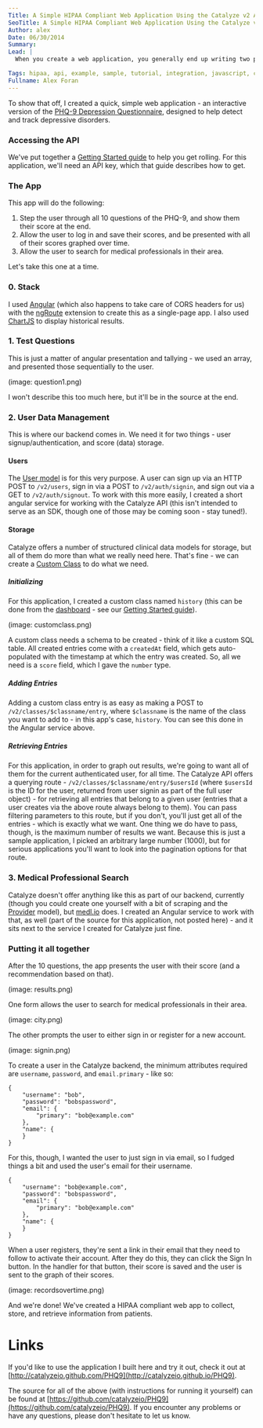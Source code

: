 ```yaml
---
Title: A Simple HIPAA Compliant Web Application Using the Catalyze v2 API
SeoTitle: A Simple HIPAA Compliant Web Application Using the Catalyze v2 API
Author: alex
Date: 06/30/2014
Summary: 
Lead: |
  When you create a web application, you generally end up writing two parts - the web frontend, and a backend to power it. The backend is responsible for storing data and authenticating users, and can be quite a pain to put together and maintain. We have good news - **the Catalyze HIPAA compliant API can serve as your entire backend**. It's a REST API, meaning that it's quite painless for you to use.

Tags: hipaa, api, example, sample, tutorial, integration, javascript, code
Fullname: Alex Foran
---
```

To show that off, I created a quick, simple web application - an interactive version of the [PHQ-9 Depression Questionnaire](http://www.integration.samhsa.gov/images/res/PHQ%20-%20Questions.pdf), designed to help detect and track depressive disorders.

### Accessing the API

We've put together a [Getting Started guide](https://docs.catalyze.io/guides/api/latest/getting_started/README.html) to help you get rolling. For this application, we'll need an API key, which that guide describes how to get.

### The App

This app will do the following:

1. Step the user through all 10 questions of the PHQ-9, and show them their score at the end.
2. Allow the user to log in and save their scores, and be presented with all of their scores graphed over time.
3. Allow the user to search for medical professionals in their area.

Let's take this one at a time.

### 0. Stack

I used [Angular](https://angularjs.org/) (which also happens to take care of CORS headers for us)  with the [ngRoute](https://docs.angularjs.org/api/ngRoute) extension to create this as a single-page app. I also used [ChartJS](http://chartjs.org/) to display historical results.

### 1. Test Questions

This is just a matter of angular presentation and tallying - we used an array, and presented those sequentially to the user.

<script src="https://gist.github.com/forana/24d2f7d1a3df9bbf5ec8.js"></script>

(image: question1.png)

I won't describe this too much here, but it'll be in the source at the end.

### 2. User Data Management

This is where our backend comes in. We need it for two things - user signup/authentication, and score (data) storage.

#### Users

The [User model](https://docs.catalyze.io/#users) is for this very purpose. A user can sign up via an HTTP POST to `/v2/users`, sign in via a POST to `/v2/auth/signin`, and sign out via a GET to `/v2/auth/signout`. To work with this more easily, I created a short angular service for working with the Catalyze API (this isn't intended to serve as an SDK, though one of those may be coming soon - stay tuned!).

<script src="https://gist.github.com/forana/73f091c7df60cee07916.js"></script>

#### Storage

Catalyze offers a number of structured clinical data models for storage, but all of them do more than what we really need here. That's fine - we can create a [Custom Class](https://docs.catalyze.io/#custom-classes) to do what we need.

##### Initializing

For this application, I created a custom class named `history` (this can be done from the [dashboard](https://dashboard.catalyze.io/) - see our [Getting Started guide](https://docs.catalyze.io/guides/api/latest/getting_started/README.html)).

(image: customclass.png)

A custom class needs a schema to be created - think of it like a custom SQL table. All created entries come with a `createdAt` field, which gets auto-populated with the timestamp at which the entry was created. So, all we need is a `score` field, which I gave the `number` type.

##### Adding Entries

Adding a custom class entry is as easy as making a POST to `/v2/classes/$classname/entry`, where `$classname` is the name of the class you want to add to - in this app's case, `history`. You can see this done in the Angular service above.

##### Retrieving Entries

For this application, in order to graph out results, we're going to want all of them for the current authenticated user, for all time. The Catalyze API offers a querying route - `/v2/classes/$classname/entry/$usersId` (where `$usersId` is the ID for the user, returned from user signin as part of the full user object) - for retrieving all entries that belong to a given user (entries that a user creates via the above route always belong to them). You can pass filtering parameters to this route, but if you don't, you'll just get all of the entries - which is exactly what we want. One thing we do have to pass, though, is the maximum number of results we want. Because this is just a sample application, I picked an arbitrary large number (1000), but for serious applications you'll want to look into the pagination options for that route.

### 3. Medical Professional Search

Catalyze doesn't offer anything like this as part of our backend, currently (though you could create one yourself with a bit of scraping and the [Provider](https://docs.catalyze.io/#providers) model), but [medl.io](http://medl.io) does. I created an Angular service to work with that, as well (part of the source for this application, not posted here) - and it sits next to the service I created for Catalyze just fine.

### Putting it all together

After the 10 questions, the app presents the user with their score (and a recommendation based on that).

(image: results.png)

One form allows the user to search for medical professionals in their area.

(image: city.png)

The other prompts the user to either sign in or register for a new account.

(image: signin.png)

To create a user in the Catalyze backend, the minimum attributes required are `username`, `password`, and `email.primary` - like so:

```
{
    "username": "bob", 
    "password": "bobspassword", 
    "email": {
        "primary": "bob@example.com"
    }, 
    "name": {
    }
}
```

For this, though, I wanted the user to just sign in via email, so I fudged things a bit and used the user's email for their username.

```
{
    "username": "bob@example.com", 
    "password": "bobspassword", 
    "email": {
        "primary": "bob@example.com"
    }, 
    "name": {
    }
}
```

When a user registers, they're sent a link in their email that they need to follow to activate their account. After they do this, they can click the Sign In button. In the handler for that button, their score is saved and the user is sent to the graph of their scores.

(image: recordsovertime.png)

And we're done! We've created a HIPAA compliant web app to collect, store, and retrieve information from patients.

# Links

If you'd like to use the application I built here and try it out, check it out at [http://catalyzeio.github.com/PHQ9](http://catalyzeio.github.io/PHQ9).

The source for all of the above (with instructions for running it yourself) can be found at [https://github.com/catalyzeio/PHQ9](https://github.com/catalyzeio/PHQ9). If you encounter any problems or have any questions, please don't hesitate to let us know.

